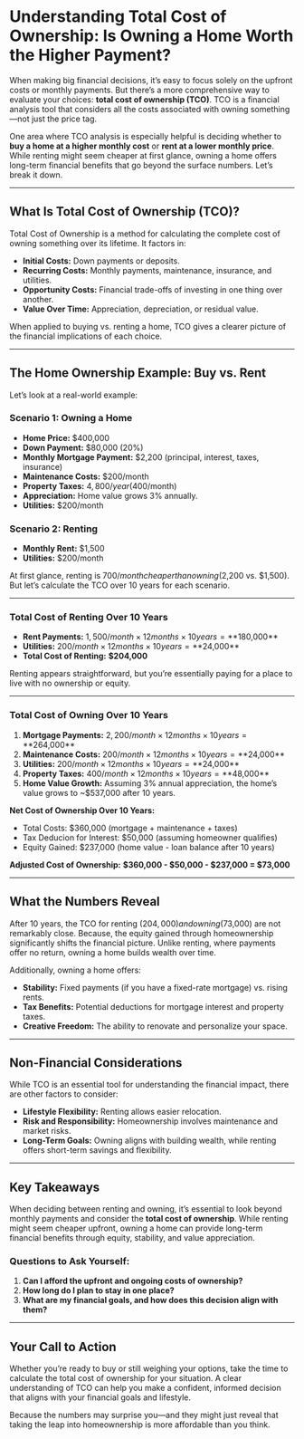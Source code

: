 # Understanding Total Cost of Ownership: Is Owning a Home Worth the Higher Payment?

When making big financial decisions, it’s easy to focus solely on the upfront costs or monthly payments. But there’s a more comprehensive way to evaluate your choices: **total cost of ownership (TCO)**. TCO is a financial analysis tool that considers all the costs associated with owning something—not just the price tag.  

One area where TCO analysis is especially helpful is deciding whether to **buy a home at a higher monthly cost** or **rent at a lower monthly price**. While renting might seem cheaper at first glance, owning a home offers long-term financial benefits that go beyond the surface numbers. Let’s break it down.  

---

## What Is Total Cost of Ownership (TCO)?

Total Cost of Ownership is a method for calculating the complete cost of owning something over its lifetime. It factors in:  
- **Initial Costs:** Down payments or deposits.  
- **Recurring Costs:** Monthly payments, maintenance, insurance, and utilities.  
- **Opportunity Costs:** Financial trade-offs of investing in one thing over another.  
- **Value Over Time:** Appreciation, depreciation, or residual value.  

When applied to buying vs. renting a home, TCO gives a clearer picture of the financial implications of each choice.

---

## The Home Ownership Example: Buy vs. Rent  

Let’s look at a real-world example:  

### Scenario 1: Owning a Home  
- **Home Price:** $400,000  
- **Down Payment:** $80,000 (20%)  
- **Monthly Mortgage Payment:** $2,200 (principal, interest, taxes, insurance)  
- **Maintenance Costs:** $200/month  
- **Property Taxes:** $4,800/year ($400/month)  
- **Appreciation:** Home value grows 3% annually.  
- **Utilities:** $200/month  

### Scenario 2: Renting  
- **Monthly Rent:** $1,500  
- **Utilities:** $200/month  

At first glance, renting is $700/month cheaper than owning ($2,200 vs. $1,500). But let’s calculate the TCO over 10 years for each scenario.  

---

### Total Cost of Renting Over 10 Years  
- **Rent Payments:** $1,500/month × 12 months × 10 years = **$180,000**  
- **Utilities:** $200/month × 12 months × 10 years = **$24,000**  
- **Total Cost of Renting:** **$204,000**  

Renting appears straightforward, but you’re essentially paying for a place to live with no ownership or equity.  

---

### Total Cost of Owning Over 10 Years  
1. **Mortgage Payments:** $2,200/month × 12 months × 10 years = **$264,000**  
2. **Maintenance Costs:** $200/month × 12 months × 10 years = **$24,000**  
3. **Utilities:** $200/month × 12 months × 10 years = **$24,000**
4. **Property Taxes:** $400/month × 12 months × 10 years = **$48,000**  
5. **Home Value Growth:** Assuming 3% annual appreciation, the home’s value grows to ~$537,000 after 10 years.  

**Net Cost of Ownership Over 10 Years:**  
- Total Costs: $360,000 (mortgage + maintenance + taxes)  
- Tax Deducion for Interest: $50,000 (assuming homeowner qualifies)
- Equity Gained: $237,000 (home value - loan balance after 10 years)  

**Adjusted Cost of Ownership:** **$360,000 - $50,000 - $237,000 = $73,000**  

---

## What the Numbers Reveal

After 10 years, the TCO for renting ($204,000) and owning ($73,000) are not remarkably close. Because, the equity gained through homeownership significantly shifts the financial picture. Unlike renting, where payments offer no return, owning a home builds wealth over time.  

Additionally, owning a home offers:  
- **Stability:** Fixed payments (if you have a fixed-rate mortgage) vs. rising rents.  
- **Tax Benefits:** Potential deductions for mortgage interest and property taxes.  
- **Creative Freedom:** The ability to renovate and personalize your space.  

---

## Non-Financial Considerations  

While TCO is an essential tool for understanding the financial impact, there are other factors to consider:  

- **Lifestyle Flexibility:** Renting allows easier relocation.  
- **Risk and Responsibility:** Homeownership involves maintenance and market risks.  
- **Long-Term Goals:** Owning aligns with building wealth, while renting offers short-term savings and flexibility.  

---

## Key Takeaways  

When deciding between renting and owning, it’s essential to look beyond monthly payments and consider the **total cost of ownership**. While renting might seem cheaper upfront, owning a home can provide long-term financial benefits through equity, stability, and value appreciation.  

### Questions to Ask Yourself:
1. **Can I afford the upfront and ongoing costs of ownership?**  
2. **How long do I plan to stay in one place?**  
3. **What are my financial goals, and how does this decision align with them?**  

---

## Your Call to Action  

Whether you’re ready to buy or still weighing your options, take the time to calculate the total cost of ownership for your situation. A clear understanding of TCO can help you make a confident, informed decision that aligns with your financial goals and lifestyle.  

Because the numbers may surprise you—and they might just reveal that taking the leap into homeownership is more affordable than you think.